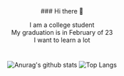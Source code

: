 <div align="center">
### Hi there 👋

I am a college student <br>
My graduation is in February of 23 <br>
I want to learn a lot<br>

#
![Anurag's github stats](https://github-readme-stats.vercel.app/api?username=ycs-202007021&show_icons=true&theme=tokyonight)
![Top Langs](https://github-readme-stats.vercel.app/api/top-langs/?username=ycs-202007021&layout=compact&theme=tokyonight)
  
 </div>
